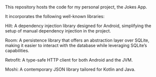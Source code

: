 
This repository hosts the code for my personal project, the Jokes App.

It incorporates the following well-known libraries:

Hilt: A dependency injection library designed for Android, simplifying the setup of manual dependency injection in the project.

Room: A persistence library that offers an abstraction layer over SQLite, making it easier to interact with the database while leveraging SQLite’s capabilities.

Retrofit: A type-safe HTTP client for both Android and the JVM.

Moshi: A contemporary JSON library tailored for Kotlin and Java.
